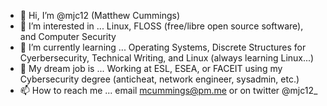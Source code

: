 - 👋 Hi, I’m @mjc12 (Matthew Cummings)
- 👀 I’m interested in ... Linux, FLOSS (free/libre open source software), and Computer Security
- 🌱 I’m currently learning ... Operating Systems, Discrete Structures for Cyerbersecurity, Technical Writing, and Linux (always learning Linux...)
- 🧠 My dream job is ... Working at ESL, ESEA, or FACEIT using my Cybersecurity degree (anticheat, network engineer, sysadmin, etc.)
- 📫 How to reach me ... email mcummings@pm.me or on twitter @mjc12_
